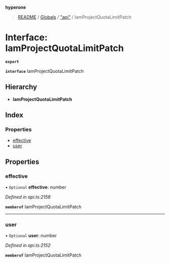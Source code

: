 **hyperone**

> [README](../README.md) / [Globals](../globals.md) / ["api"](../modules/_api_.md) / IamProjectQuotaLimitPatch

# Interface: IamProjectQuotaLimitPatch

**`export`** 

**`interface`** IamProjectQuotaLimitPatch

## Hierarchy

* **IamProjectQuotaLimitPatch**

## Index

### Properties

* [effective](_api_.iamprojectquotalimitpatch.md#effective)
* [user](_api_.iamprojectquotalimitpatch.md#user)

## Properties

### effective

• `Optional` **effective**: number

*Defined in api.ts:2158*

**`memberof`** IamProjectQuotaLimitPatch

___

### user

• `Optional` **user**: number

*Defined in api.ts:2152*

**`memberof`** IamProjectQuotaLimitPatch
